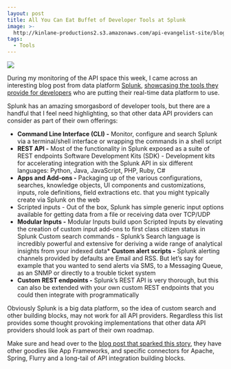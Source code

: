```yaml
---
layout: post
title: All You Can Eat Buffet of Developer Tools at Splunk
image: >-
  http://kinlane-productions2.s3.amazonaws.com/api-evangelist-site/blog/splunk-logo.gif
tags:
  - Tools
---
```

[![](https://s3.amazonaws.com/kinlane-productions2/api-evangelist/splunk/splunk-logo.gif)](http://www.splunk.com/)

During my monitoring of the API space this week, I came across an interesting blog post from data platform [Splunk](http://www.splunk.com/), [showcasing the tools they provide for developers](http://blogs.splunk.com/2013/08/06/a-developers-smorgasbord/) who are putting their real-time data platform to use.

Splunk has an amazing smorgasbord of developer tools, but there are a handful that I feel need highlighting, so that other data API providers can consider as part of their own offerings:

*   **Command Line Interface (CLI) -** Monitor, configure and search Splunk via a terminal/shell interface or wrapping the commands in a shell script
*   **REST API -** Most of the functionality in Splunk exposed as a suite of REST endpoints Software Development Kits (SDK) - Development kits for accelerating integration with the Splunk API in six different languages: Python, Java, JavaScript, PHP, Ruby, C#
*   **Apps and Add-ons -** Packaging up of the various configurations, searches, knowledge objects, UI components and customizations, inputs, role definitions, field extractions etc. that you might typically create via Splunk on the web
*   Scripted inputs - Out of the box, Splunk has simple generic input options available for getting data from a file or receiving data over TCP/UDP
*   **Modular Inputs -** Modular Inputs build upon Scripted Inputs by elevating the creation of custom input add-ons to first class citizen status in Splunk
Custom search commands - Splunk’s Search language is incredibly powerful and extensive for deriving a wide range of analytical insights from your indexed data*   **Custom alert scripts -** Splunk alerting channels provided by defaults are Email and RSS. But let’s say for example that you wanted to send alerts via SMS, to a Messaging Queue, as an SNMP or directly to a trouble ticket system
*   **Custom REST endpoints -** Splunk’s REST API is very thorough, but this can also be extended with your own custom REST endpoints that you could then integrate with programmatically

Obviously Splunk is a big data platform, so the idea of custom search and other building blocks, may not work for all API providers. Regardless this list provides some thought provoking implementations that other data API providers should look as part of their own roadmap.

Make sure and head over to the [blog post that sparked this story,](http://blogs.splunk.com/2013/08/06/a-developers-smorgasbord/) they have other goodies like App Frameworks, and specific connectors for Apache, Spring, Flurry and a long-tail of API integration building blocks.